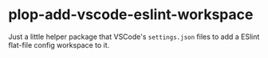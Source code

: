 # plop-add-vscode-eslint-workspace

Just a little helper package that VSCode's `settings.json` files to add a ESlint flat-file config workspace to it.
